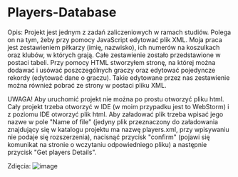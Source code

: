 # Players-Database
Opis:
Projekt jest jednym z zadań zaliczeniowych w ramach studiów.
Polega on na tym, żeby przy pomocy JavaScript edytować plik XML.
Moja praca jest zestawieniem piłkarzy (imię, nazwisko), ich numerów na koszulkach oraz klubów, w których grają.
Całe zestawienie zostało przedstawione w postaci tabeli.
Przy pomocy HTML stworzyłem stronę, na której można dodawać i usówać poszczególnych graczy oraz edytować pojedyncze rekordy (edytować dane o graczu).
Takie edytowane przez nas zestawienie można również pobrać ze strony w postaci pliku XML.

UWAGA!
Aby uruchomić projekt nie można po prostu otworzyć pliku html. Cały projekt trzeba otworzyć w IDE (w moim przypadku jest to WebStorm) i z poziomu IDE otworzyć plik html.
Aby załadować plik trzeba wpisać jego nazwe w pole "Name of file" (jedyny plik przeznaczony do załadowania znajdujący się w katalogu projektu ma nazwę players.xml, przy wpisywaniu nie podaje się rozszerzenia), nacisnąć przycisk "confirm" (pojawi się komunikat na stronie o wczytaniu odpowiedniego pliku) a następnie przycisk "Get players Details".

Zdięcia:
![image](https://user-images.githubusercontent.com/125227309/230221873-05b75ad0-9891-45d7-b2e2-c535f169ab58.png)
